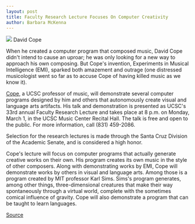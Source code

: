 ```yaml
---
layout: post
title: Faculty Research Lecture Focuses On Computer Creativity
author: Barbara McKenna
---
```


![][3] David Cope

When he created a computer program that composed music, David Cope didn't intend to cause an uproar; he was only looking for a new way to approach his own composing. But Cope's invention, Experiments in Musical Intelligence (EMI), sparked both amazement and outrage (one distressed musicologist went so far as to accuse Cope of having killed music as we know it).

[Cope,][4] a UCSC professor of music, will demonstrate several computer programs designed by him and others that autonomously create visual and language arts artifacts. His talk and demonstration is presented as UCSC's 33rd annual Faculty Research Lecture and takes place at 8 p.m. on Monday, March 1, in the UCSC Music Center Recital Hall. The talk is free and open to the public. For more information, call (831) 459-2086.

Selection for the research lectures is made through the Santa Cruz Division of the Academic Senate, and is considered a high honor.

Cope's lecture will focus on computer programs that actually generate creative works on their own. His program creates its own music in the style of other composers. Along with demonstrating works by EMI, Cope will demonstrate works by others in visual and language arts. Among those is a program created by MIT professor Karl Sims. Sims's program generates, among other things, three-dimensional creatures that make their way spontaneously through a virtual world, complete with the sometimes comical influence of gravity. Cope will also demonstrate a program that can be taught to learn languages.

[3]: http://www1.ucsc.edu/oncampus/currents/98-99/art/cope_david.99-02-22.jpg
[4]: http://arts.ucsc.edu/faculty/cope/home

[Source](http://www1.ucsc.edu/oncampus/currents/98-99/02-22/cope.htm "Permalink to David Cope Faculty Research Lecture; 02-22-99")
